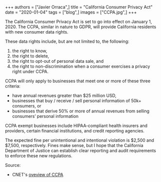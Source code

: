 +++
authors = ["Javier Orraca",]
title = "California Consumer Privacy Act"
date = "2020-01-04"
tags = ["blog",]
images = ["CCPA.jpg",]
+++

The California Consumer Privacy Act is set to go into effect on January 1, 2020. The CCPA, similar in nature to GDPR, will provide California residents with new consumer data rights.
<!--more-->
These data rights include, but are not limited to, the following:

1) the right to know,
2) the right to delete,
3) the right to opt-out of personal data sale, and
4) the right to non-discrimination when a consumer exercises a privacy right under CCPA.

CCPA will only apply to businesses that meet one or more of these three criteria:

* have annual revenues greater than $25 million USD,
* businesses that buy / receive / sell personal information of 50k+ consumers, or
* businesses that derive 50% or	more	of	annual	revenues	from	selling	consumers’ personal information

CCPA exempt businesses include HIPAA-compliant health insurers and providers, certain financial institutions, and credit reporting agencies.

The expected fine per unintentional and intentional violation is $2,500 and $7,500, respectively. Fines make sense, but I hope that the California Department of Justice can establish clear reporting and audit requirements to enforce these new regulations.

Source:

* CNET's [oveview of CCPA](https://www.cnet.com/news/ccpa-is-here-californias-privacy-law-gives-you-new-rights/)